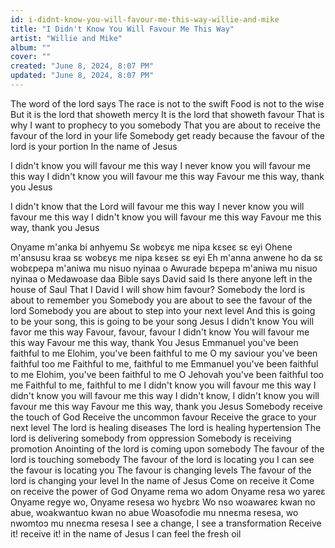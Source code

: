 ```yaml
---
id: i-didnt-know-you-will-favour-me-this-way-willie-and-mike
title: "I Didn't Know You Will Favour Me This Way"
artist: "Willie and Mike"
album: ""
cover: ""
created: "June 8, 2024, 8:07 PM"
updated: "June 8, 2024, 8:07 PM"
---
```


The word of the lord says
The race is not to the swift
Food is not to the wise
But it is the lord that showeth mercy
It is the lord that showeth favour
That is why I want to prophecy to you somebody
That you are about to receive the favour of the lord in your life
Somebody get ready because the favour of the lord is your portion
In the name of Jesus

I didn't know you will favour me this way
I never know you will favour me this way
I didn't know you will favour me this way
Favour me this way, thank you Jesus

I didn't know that the Lord will favour me this way
I never know you will favour me this way
I didn't know you will favour me this way
Favour me this way, thank you Jesus

Onyame m'anka bi anhyemu
Sɛ wobɛyɛ me nipa kɛseɛ sɛ eyi
Ohene m'ansusu kraa sɛ wobɛyɛ me nipa kɛseɛ sɛ eyi
Eh m'anna anwene ho da sɛ wobɛpepa m'aniwa mu nisuo nyinaa o
Awurade bɛpepa m'aniwa mu nisuo nyinaa o
Medawoase daa
Bible says David said
Is there anyone left in the house of Saul
That I David I will show him favour?
Somebody the lord is about to remember you
Somebody you are about to see the favour of the lord
Somebody you are about to step into your next level
And this is going to be your song, this is going to be your song
Jesus I didn't know You will favor me this way
Favour, favour, favour I didn't know You will favour me this way
Favour me this way, thank You Jesus
Emmanuel you've been faithful to me
Elohim, you've been faithful to me
O my saviour you've been faithful too me
Faithful to me, faithful to me
Emmanuel you've been faithful to me
Elohim, you've been faithful to me
O Jehovah you've been faithful too me
Faithful to me, faithful to me
I didn't know you will favour me this way
I didn't know you will favour me this way
I didn't know, I didn't know you will favour me this way
Favour me this way, thank you Jesus
Somebody receive the touch of God
Receive the uncommon favour
Receive the grace to your next level
The lord is healing diseases
The lord is healing hypertension
The lord is delivering somebody from oppression
Somebody is receiving promotion
Anointing of the lord is coming upon somebody
The favour of the lord is touching somebody
The favour of the lord is locating you
I can see the favour is locating you
The favour is changing levels
The favour of the lord is changing your level
In the name of Jesus
Come on receive it
Come on receive the power of God
Onyame rema wo adom
Onyame resa wo yareɛ
Onyame regye wo, Onyame resesa wo hyɛbrɛ
Wo nso woawareɛ kwan no abue, woakwantuo kwan no abue
Woasofodie mu nneɛma resesa, wo nwomtoɔ mu nneɛma resesa
I see a change, I see a transformation
Receive it! receive it! in the name of Jesus
I can feel the fresh oil